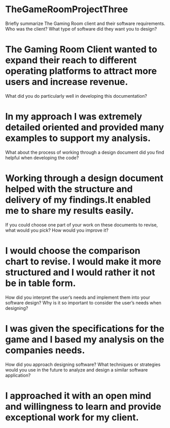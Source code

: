 # TheGameRoomProjectThree
Briefly summarize The Gaming Room client and their software requirements. Who was the client? What type of software did they want you to design?
# The Gaming Room Client wanted to expand their reach to different operating platforms to attract more users and increase revenue. 
What did you do particularly well in developing this documentation?
# In my approach I was extremely detailed oriented and provided many examples to support my analysis. 
What about the process of working through a design document did you find helpful when developing the code?
# Working through a design document helped with the structure and delivery of my findings.It enabled me to share my results easily. 
If you could choose one part of your work on these documents to revise, what would you pick? How would you improve it?
# I would choose the comparison chart to revise. I would make it more structured and I would rather it not be in table form. 
How did you interpret the user’s needs and implement them into your software design? Why is it so important to consider the user’s needs when designing?
# I was given the specifications for the game and I based my analysis on the companies needs. 
How did you approach designing software? What techniques or strategies would you use in the future to analyze and design a similar software application?
# I approached it with an open mind and willingness to learn and provide exceptional work for my client. 
